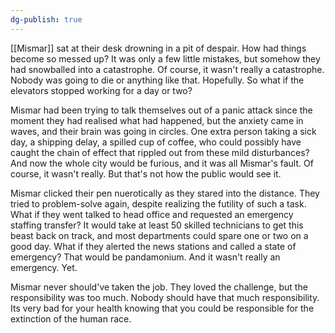 ```yaml
---
dg-publish: true
---
```

[[Mismar]] sat at their desk drowning in a pit of despair. How had things
become so messed up? It was only a few little mistakes, but somehow they
had snowballed into a catastrophe. Of course, it wasn't really a
catastrophe. Nobody was going to die or anything like that. Hopefully.
So what if the elevators stopped working for a day or two?

Mismar had been trying to talk themselves out of a panic attack since
the moment they had realised what had happened, but the anxiety came in
waves, and their brain was going in circles. One extra person taking a
sick day, a shipping delay, a spilled cup of coffee, who could possibly
have caught the chain of effect that rippled out from these mild
disturbances? And now the whole city would be furious, and it was all
Mismar's fault. Of course, it wasn't really. But that's not how the
public would see it.

Mismar clicked their pen nuerotically as they stared into the distance.
They tried to problem-solve again, despite realizing the futility of
such a task. What if they went talked to head office and requested an
emergency staffing transfer? It would take at least 50 skilled
technicians to get this beast back on track, and most departments could
spare one or two on a good day. What if they alerted the news stations
and called a state of emergency? That would be pandamonium. And it
wasn't really an emergency. Yet.

Mismar never should've taken the job. They loved the challenge, but the
responsibility was too much. Nobody should have that much
responsibility. Its very bad for your health knowing that you could be
responsible for the extinction of the human race.

